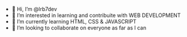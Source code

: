 - 👋 Hi, I’m @lrb7dev
- 👀 I’m interested in learning and contribuite with WEB DEVELOPMENT
- 🌱 I’m currently learning HTML, CSS & JAVASCRIPT
- :checkered_flag: I’m looking to collaborate on everyone as far as I can


<!---
lrb7dev/lrb7dev is a ✨ special ✨ repository because its `README.md` (this file) appears on your GitHub profile.
You can click the Preview link to take a look at your changes.
--->
